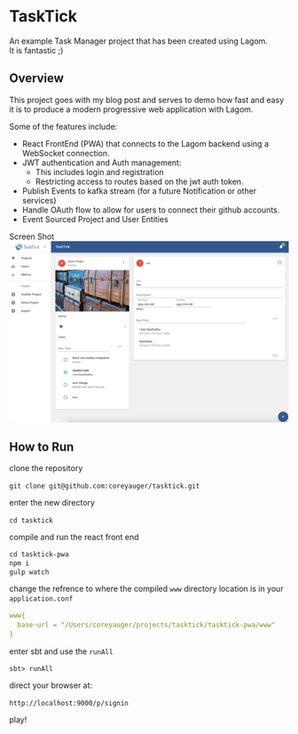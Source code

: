 # TaskTick

An example Task Manager project that has been created using Lagom.  
It is fantastic ;)


## Overview
This project goes with my blog post and serves to demo how fast and easy it is to produce a modern progressive web application with Lagom.

Some of the features include:

* React FrontEnd (PWA) that connects to the Lagom backend using a WebSocket connection.
* JWT authentication and Auth management:
    * This includes login and registration
    * Restricting access to routes based on the jwt auth token.
* Publish Events to kafka stream (for a future Notification or other services) 
* Handle OAuth flow to allow for users to connect their github accounts.
* Event Sourced Project and User Entities 

Screen Shot
![screen-shot](screen-shot.png)

## How to Run

clone the repository

`git clone git@github.com:coreyauger/tasktick.git`

enter the new directory

`cd tasktick`

compile and run the react front end

```
cd tasktick-pwa
npm i
gulp watch
```

change the refrence to where the compiled `www` directory location is in your `application.conf`

```yaml
www{
  base-url = "/Users/coreyauger/projects/tasktick/tasktick-pwa/www"
}
```

enter sbt and use the `runAll`

```
sbt> runAll
```

direct your browser at:

`http://localhost:9000/p/signin`


play!
